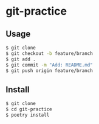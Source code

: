 # git-practice

## Usage

```bash
$ git clone
$ git checkout -b feature/branch
$ git add .
$ git commit -m "Add: README.md"
$ git push origin feature/branch
```

## Install

```bash
$ git clone
$ cd git-practice
$ poetry install
```